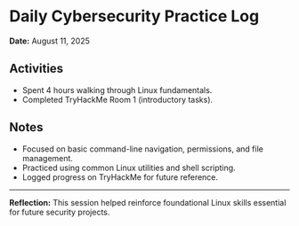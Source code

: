 # Daily Cybersecurity Practice Log
**Date:** August 11, 2025

## Activities
- Spent 4 hours walking through Linux fundamentals.
- Completed TryHackMe Room 1 (introductory tasks).

## Notes
- Focused on basic command-line navigation, permissions, and file management.
- Practiced using common Linux utilities and shell scripting.
- Logged progress on TryHackMe for future reference.

---

**Reflection:** This session helped reinforce foundational Linux skills essential for future security projects.